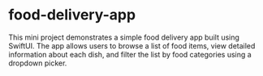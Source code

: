 # food-delivery-app
This mini project demonstrates a simple food delivery app built using SwiftUI. The app allows users to browse a list of food items, view detailed information about each dish, and filter the list by food categories using a dropdown picker.
